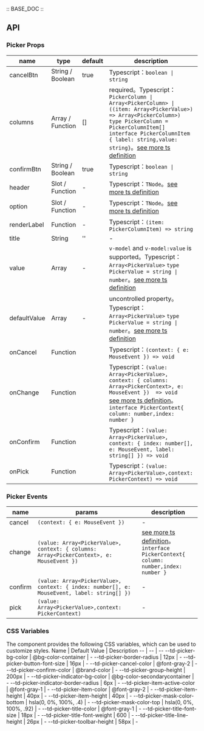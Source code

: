 :: BASE_DOC ::

## API

### Picker Props

name | type | default | description | required
-- | -- | -- | -- | --
cancelBtn | String / Boolean | true | Typescript：`boolean \| string` | N
columns | Array / Function | [] | required。Typescript：`PickerColumn \| Array<PickerColumn> \| ((item: Array<PickerValue>)  => Array<PickerColumn>)` `type PickerColumn = PickerColumnItem[]` `interface PickerColumnItem { label: string,value: string}`。[see more ts definition](https://github.com/Tencent/tdesign-mobile-vue/tree/develop/src/picker/type.ts) | Y
confirmBtn | String / Boolean | true | Typescript：`boolean \| string` | N
header | Slot / Function | - | Typescript：`TNode`。[see more ts definition](https://github.com/Tencent/tdesign-mobile-vue/blob/develop/src/common.ts) | N
option | Slot / Function | - | Typescript：`TNode`。[see more ts definition](https://github.com/Tencent/tdesign-mobile-vue/blob/develop/src/common.ts) | N
renderLabel | Function | - | Typescript：`(item: PickerColumnItem) => string` | N
title | String | '' | \- | N
value | Array | - | `v-model` and `v-model:value` is supported。Typescript：`Array<PickerValue>` `type PickerValue = string \| number`。[see more ts definition](https://github.com/Tencent/tdesign-mobile-vue/tree/develop/src/picker/type.ts) | N
defaultValue | Array | - | uncontrolled property。Typescript：`Array<PickerValue>` `type PickerValue = string \| number`。[see more ts definition](https://github.com/Tencent/tdesign-mobile-vue/tree/develop/src/picker/type.ts) | N
onCancel | Function |  | Typescript：`(context: { e: MouseEvent }) => void`<br/> | N
onChange | Function |  | Typescript：`(value: Array<PickerValue>, context: { columns: Array<PickerContext>, e: MouseEvent })  => void`<br/>[see more ts definition](https://github.com/Tencent/tdesign-mobile-vue/tree/develop/src/picker/type.ts)。<br/>`interface PickerContext{ column: number,index: number }`<br/> | N
onConfirm | Function |  | Typescript：`(value: Array<PickerValue>, context: { index: number[], e: MouseEvent, label: string[] }) => void`<br/> | N
onPick | Function |  | Typescript：`(value: Array<PickerValue>,context: PickerContext) => void`<br/> | N

### Picker Events

name | params | description
-- | -- | --
cancel | `(context: { e: MouseEvent })` | \-
change | `(value: Array<PickerValue>, context: { columns: Array<PickerContext>, e: MouseEvent }) ` | [see more ts definition](https://github.com/Tencent/tdesign-mobile-vue/tree/develop/src/picker/type.ts)。<br/>`interface PickerContext{ column: number,index: number }`<br/>
confirm | `(value: Array<PickerValue>, context: { index: number[], e: MouseEvent, label: string[] })` | \-
pick | `(value: Array<PickerValue>,context: PickerContext)` | \-

### CSS Variables

The component provides the following CSS variables, which can be used to customize styles.
Name | Default Value | Description 
-- | -- | --
--td-picker-bg-color | @bg-color-container | - 
--td-picker-border-radius | 12px | - 
--td-picker-button-font-size | 16px | - 
--td-picker-cancel-color | @font-gray-2 | - 
--td-picker-confirm-color | @brand-color | - 
--td-picker-group-height | 200px | - 
--td-picker-indicator-bg-color | @bg-color-secondarycontainer | - 
--td-picker-indicator-border-radius | 6px | - 
--td-picker-item-active-color | @font-gray-1 | - 
--td-picker-item-color | @font-gray-2 | - 
--td-picker-item-height | 40px | - 
--td-picker-item-height | 40px | - 
--td-picker-mask-color-bottom | hsla(0, 0%, 100%, .4) | - 
--td-picker-mask-color-top | hsla(0, 0%, 100%, .92) | - 
--td-picker-title-color | @font-gray-1 | - 
--td-picker-title-font-size | 18px | - 
--td-picker-title-font-weight | 600 | - 
--td-picker-title-line-height | 26px | - 
--td-picker-toolbar-height | 58px | -